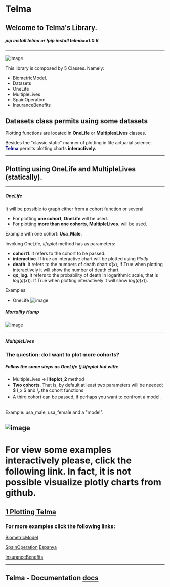# Telma

Welcome to Telma's Library.
---
##### pip install telma or !pip install telma==1.0.6
---
![image](https://user-images.githubusercontent.com/67124439/126873444-3ee1e47d-f833-42da-bb75-6c4818c94c66.png)

This library is composed by 5 Classes. Namely:

* BiometricModel.
* Datasets
* OneLife
* MultipleLives
* SpainOperation
* InsuranceBenefits

Datasets class permits using some datasets
---
Plotting functions are located in **OneLife** or **MultiplesLives** classes.

Besides the "classic static" manner of plotting in life actuarial science. **<font color='navy'>Telma</font>** permits plotting charts **interactively.**

---
## Plotting using OneLife and MultipleLives (statically).
---

##### OneLife
It will be possible to graph either from a cohort function or several. <br>
* For plotting **one cohort**,  **OneLife** will be used.<br>
* For plotting **more than one cohorts**, **MultipleLives.** will be used. <br>

Example with one cohort: **Usa_Male**.


Invoking OneLife, *lifeplot* method has as parameters:
* **cohort1**. It refers to the cohort to be passed.
* **interactive**. If true an interactive chart will be plotted using *Plotly*.
* **death**. It refers to the numbers of death chart $d(x)$, if True when plotting interactively it will show the number of death chart.
* **qx_log**. It refers to the probability of death in logarithmic scale, that is $log(q(x))$. If True when plotting interactively it will show $log(q(x))$.

Examples
* OneLife
![image](https://user-images.githubusercontent.com/67124439/126873650-ccbee964-f0c1-4ff0-aaef-117e811b8687.png)

##### Mortality Hump

![image](https://user-images.githubusercontent.com/67124439/126873678-74dd3518-78e4-4265-8c1a-fac9d3fdc5da.png)

---

##### MultipleLives

### The question: do I want to plot more cohorts?
##### Follow the same steps as OneLife ().lifeplot but with:

* MultipleLives -> **lifeplot_2** method
* **Two cohorts**. That is, by default at least two parameters will be needed; $ l_x $ and $l_y$ the cohort functions 
* A third cohort can be passed, if perhaps you want to confront a model.

<br> Example: usa_male, usa_female and a "model".


![image](https://user-images.githubusercontent.com/67124439/126873575-399c4389-3696-48fc-9986-c15a3d094b61.png)
---
# For view some examples interactively please, click the following link. In fact, it is not possible visualize plotly charts from github. 
[1 Plotting Telma](https://nbviewer.jupyter.org/github/Joevalencia/telma/blob/main/1%20Plotting%20-%20Telma.ipynb)
---
### For more examples click the following links:

[BiometricModel](https://nbviewer.jupyter.org/github/Joevalencia/telma/blob/main/2%20Biometric%20Model%20-%20example.ipynb)

[SpainOperation](https://nbviewer.jupyter.org/github/Joevalencia/telma/blob/main/3%20SpainOperation%20-%20example.ipynb)
[Espanya](https://github.com/Joevalencia/telma/blob/main/3%20SpainOPerations.ipynb)

[InsuranceBenefits](https://nbviewer.jupyter.org/github/Joevalencia/telma/blob/main/4%20Insurance%20Benefits%20-%20example.ipynb)

---
Telma - Documentation [docs](https://htmlpreview.github.io/?https://github.com/Joevalencia/telma/blob/main/telma%20docus.html)
---
